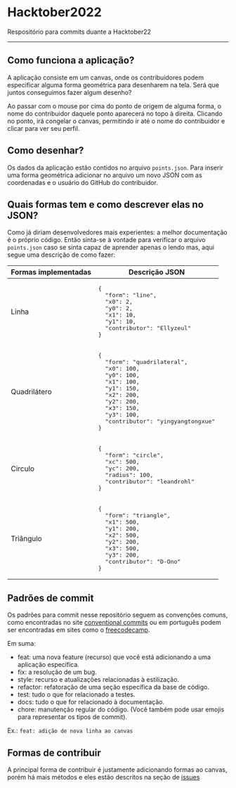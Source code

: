 # Hacktober2022
Respositório para commits duante a Hacktober22
___

## Como funciona a aplicação?
A aplicação consiste em um canvas, onde os contribuidores podem especificar alguma forma geométrica para desenharem na tela. Será que juntos conseguimos fazer algum desenho?

Ao passar com o mouse por cima do ponto de origem de alguma forma, o nome do contribuidor daquele ponto aparecerá no topo à direita.
Clicando no ponto, irá congelar o canvas, permitindo ir até o nome do contribuidor e clicar para ver seu perfil.

## Como desenhar?
Os dados da aplicação estão contidos no arquivo `points.json`. Para inserir uma forma geométrica adicionar no arquivo um novo JSON com as coordenadas e o usuário do GitHub do contribuidor.

## Quais formas tem e como descrever elas no JSON?
Como já diriam desenvolvedores mais experientes: a melhor documentação é o próprio código. Então sinta-se à vontade para verificar o arquivo `points.json` caso se sinta capaz de aprender apenas o lendo mas, aqui segue uma descrição de como fazer:

<table>
  <thead>
    <tr>
      <th>Formas implementadas</th>
      <th>Descrição JSON</th>
    </tr>
  </thead>
  <tbody>
    <tr>
      <td>Linha</td>
      <td><pre>{
  "form": "line",
  "x0": 2,
  "y0": 2,
  "x1": 10,
  "y1": 10,
  "contributor": "Ellyzeul"
}</pre></td>
    </tr>
    <tr>
      <td>Quadrilátero</td>
      <td><pre>{
  "form": "quadrilateral",
  "x0": 100,
  "y0": 100,
  "x1": 100,
  "y1": 150,
  "x2": 200,
  "y2": 200,
  "x3": 150,
  "y3": 100,
  "contributor": "yingyangtongxue"
}</pre></td>
    </tr>
    <tr>
      <td>Circulo</td>
      <td><pre>{
  "form": "circle",
  "xc": 500,
  "yc": 200,
  "radius": 100,
  "contributor": "leandrohl"
}</pre></td>
    </tr>
    <tr>
      <td>Triângulo</td>
      <td><pre>{
  "form": "triangle",
  "x1": 500,
  "y1": 200,
  "x2": 500,
  "y2": 200,
  "x3": 500,
  "y3": 200,
  "contributor": "D-Ono"
}</pre></td>
    </tr>
  </tbody>
</table>

## Padrões de commit
Os padrões para commit nesse repositório seguem as convenções comuns, como encontradas no site [conventional commits](https://www.conventionalcommits.org/en/v1.0.0/) ou em português podem ser encontradas em sites como o [freecodecamp](https://www.freecodecamp.org/portuguese/news/como-escrever-boas-mensagens-de-commit-um-guia-pratico-do-git/).

Em suma:

 - feat: uma nova feature (recurso) que você está adicionando a uma aplicação específica.
 - fix: a resolução de um bug.
 - style: recurso e atualizações relacionadas à estilização.
 - refactor: refatoração de uma seção específica da base de código.
 - test: tudo o que for relacionado a testes.
 - docs: tudo o que for relacionado à documentação.
 - chore: manutenção regular do código. (Você também pode usar emojis para representar os tipos de commit).

Ex.: `feat: adição de nova linha ao canvas`

## Formas de contribuir
A principal forma de contribuir é justamente adicionando formas ao canvas, porém há mais métodos e eles estão descritos na seção de [issues](https://github.com/Ellyzeul/Hacktober2022/issues)
